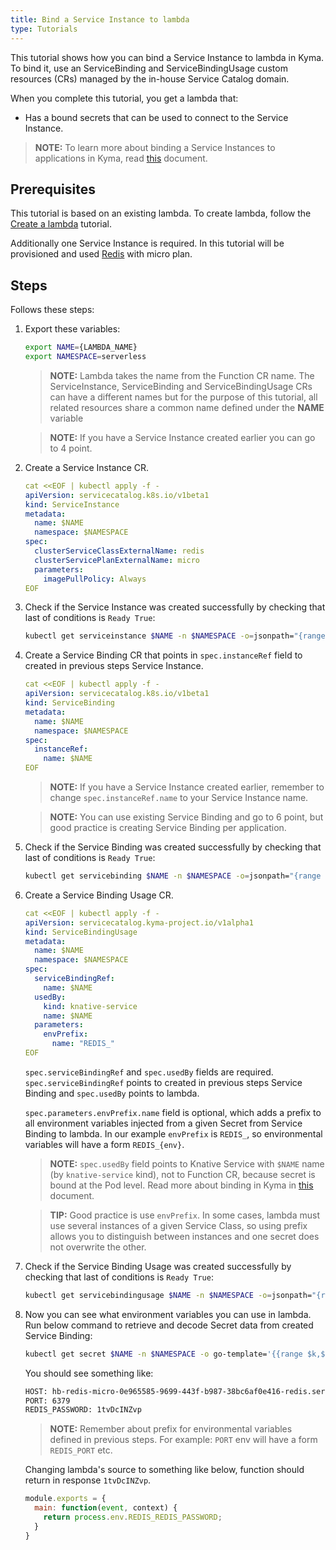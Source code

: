 ```yaml
---
title: Bind a Service Instance to lambda
type: Tutorials
---
```


This tutorial shows how you can bind a Service Instance to lambda in Kyma. To bind it, use an ServiceBinding and ServiceBindingUsage custom resources (CRs) managed by the in-house Service Catalog domain.

When you complete this tutorial, you get a lambda that:

- Has a bound secrets that can be used to connect to the Service Instance.

>**NOTE:** To learn more about binding a Service Instances to applications in Kyma, read [this](/components/service-catalog/#details-provisioning-and-binding) document.

## Prerequisites

This tutorial is based on an existing lambda. To create lambda, follow the [Create a lambda](#tutorials-create-a-lambda) tutorial.

Additionally one Service Instance is required. In this tutorial will be provisioned and used [Redis](https://redis.io/) with micro plan.

## Steps

Follows these steps:

1. Export these variables:

    ```bash
    export NAME={LAMBDA_NAME}
    export NAMESPACE=serverless
    ```

    > **NOTE:** Lambda takes the name from the Function CR name. The ServiceInstance, ServiceBinding and ServiceBindingUsage CRs can have a different names but for the purpose of this tutorial, all related resources share a common name defined under the **NAME** variable

    > **NOTE:** If you have a Service Instance created earlier you can go to 4 point.

2. Create a Service Instance CR.

    ```yaml
    cat <<EOF | kubectl apply -f -
    apiVersion: servicecatalog.k8s.io/v1beta1
    kind: ServiceInstance
    metadata:
      name: $NAME
      namespace: $NAMESPACE
    spec:
      clusterServiceClassExternalName: redis
      clusterServicePlanExternalName: micro
      parameters:
        imagePullPolicy: Always
    EOF    
    ```

3. Check if the Service Instance was created successfully by checking that last of conditions is `Ready True`:

    ```bash
    kubectl get serviceinstance $NAME -n $NAMESPACE -o=jsonpath="{range .status.conditions[*]}{.type}{'\t'}{.status}{'\n'}{end}"
    ```

4. Create a Service Binding CR that points in `spec.instanceRef` field to created in previous steps Service Instance.

    ```yaml
    cat <<EOF | kubectl apply -f -
    apiVersion: servicecatalog.k8s.io/v1beta1
    kind: ServiceBinding
    metadata:
      name: $NAME
      namespace: $NAMESPACE
    spec:
      instanceRef:
        name: $NAME
    EOF    
    ```

    > **NOTE:** If you have a Service Instance created earlier, remember to change `spec.instanceRef.name` to your Service Instance name.

    > **NOTE:** You can use existing Service Binding and go to 6 point, but good practice is creating Service Binding per application.

5. Check if the Service Binding was created successfully by checking that last of conditions is `Ready True`:

    ```bash
    kubectl get servicebinding $NAME -n $NAMESPACE -o=jsonpath="{range .status.conditions[*]}{.type}{'\t'}{.status}{'\n'}{end}"
    ```

6. Create a Service Binding Usage CR.

    ```yaml
    cat <<EOF | kubectl apply -f -
    apiVersion: servicecatalog.kyma-project.io/v1alpha1
    kind: ServiceBindingUsage
    metadata:
      name: $NAME
      namespace: $NAMESPACE
    spec:
      serviceBindingRef:
        name: $NAME
      usedBy:
        kind: knative-service
        name: $NAME
      parameters:
        envPrefix:
          name: "REDIS_"
    EOF    
    ```

    `spec.serviceBindingRef` and `spec.usedBy` fields are required. `spec.serviceBindingRef` points to created in previous steps Service Binding and `spec.usedBy` points to lambda.

    `spec.parameters.envPrefix.name` field is optional, which adds a prefix to all environment variables injected from a given Secret from Service Binding to lambda. In our example `envPrefix` is `REDIS_`, so environmental variables will have a form `REDIS_{env}`.

    > **NOTE:** `spec.usedBy` field points to Knative Service with `$NAME` name (by `knative-service` kind), not to Function CR, because secret is bound at the Pod level. Read more about binding in Kyma in [this](/components/service-catalog/#details-provisioning-and-binding) document.

    > **TIP:** Good practice is use `envPrefix`. In some cases, lambda must use several instances of a given Service Class, so using prefix allows you to distinguish between instances and one secret does not overwrite the other.

7. Check if the Service Binding Usage was created successfully by checking that last of conditions is `Ready True`:

    ```bash
    kubectl get servicebindingusage $NAME -n $NAMESPACE -o=jsonpath="{range .status.conditions[*]}{.type}{'\t'}{.status}{'\n'}{end}"
    ```

8. Now you can see what environment variables you can use in lambda. Run below command to retrieve and decode Secret data from created Service Binding:

    ```bash
    kubectl get secret $NAME -n $NAMESPACE -o go-template='{{range $k,$v := .data}}{{printf "%s: " $k}}{{if not $v}}{{$v}}{{else}}{{$v | base64decode}}{{end}}{{"\n"}}{{end}}'
    ```

    You should see something like:

    ```bash
    HOST: hb-redis-micro-0e965585-9699-443f-b987-38bc6af0e416-redis.serverless.svc.cluster.local
    PORT: 6379
    REDIS_PASSWORD: 1tvDcINZvp
    ```

    > **NOTE:** Remember about prefix for environmental variables defined in previous steps. For example: `PORT` env will have a form `REDIS_PORT` etc.

    Changing lambda's source to something like below, function should return in response `1tvDcINZvp`.

    ```js
    module.exports = {
      main: function(event, context) {
        return process.env.REDIS_REDIS_PASSWORD;
      }
    }
    ```
